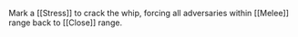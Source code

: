 Mark a [[Stress]] to crack the whip, forcing all adversaries within [[Melee]] range back to [[Close]] range.
